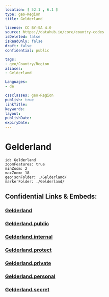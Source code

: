 ```yaml
---
location: [ 52.1 , 6.1 ] 
type: geo-Region
title: Gelderland

license: CC BY-SA 4.0
source: https://datahub.io/core/country-codes
isDeleted: false
isReadOnly: false
draft: false
confidential: public

tags:
- geo/Country/Region
aliases:
- Gelderland

Languages:
- de

cssclasses: geo-Region
publish: true
linkTitle: 
keywords: 
layout: 
publishDate: 
expiryDate: 
---
```


# Gelderland

```leaflet
id: Gelderland
zoomFeatures: true 
minZoom: 2 
maxZoom: 18
geojsonFolder: ./Gelderland/
markerFolder: ./Gelderland/
```


## Confidential Links & Embeds: 

### [Gelderland](/_Standards/Earth/Continent/Europe/Europe~West/Netherlands/Provinces~Netherlands/Gelderland.md) 

### [Gelderland.public](/_public/Earth/Continent/Europe/Europe~West/Netherlands/Provinces~Netherlands/Gelderland.public.md) 

### [Gelderland.internal](/_internal/Earth/Continent/Europe/Europe~West/Netherlands/Provinces~Netherlands/Gelderland.internal.md) 

### [Gelderland.protect](/_protect/Earth/Continent/Europe/Europe~West/Netherlands/Provinces~Netherlands/Gelderland.protect.md) 

### [Gelderland.private](/_private/Earth/Continent/Europe/Europe~West/Netherlands/Provinces~Netherlands/Gelderland.private.md) 

### [Gelderland.personal](/_personal/Earth/Continent/Europe/Europe~West/Netherlands/Provinces~Netherlands/Gelderland.personal.md) 

### [Gelderland.secret](/_secret/Earth/Continent/Europe/Europe~West/Netherlands/Provinces~Netherlands/Gelderland.secret.md)

